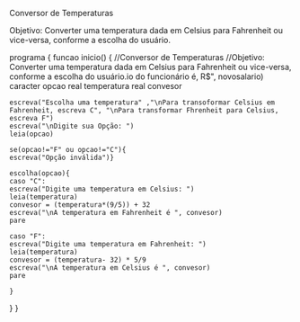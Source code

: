 Conversor de Temperaturas

Objetivo: Converter uma temperatura dada em Celsius para Fahrenheit ou vice-versa, conforme a escolha do usuário.

programa {
  funcao inicio() {
    //Conversor de Temperaturas
    //Objetivo: Converter uma temperatura dada em Celsius para Fahrenheit ou vice-versa, conforme a escolha do usuário.io do funcionário é, R$", novosalario)
    caracter opcao
    real temperatura
    real convesor

    escreva("Escolha uma temperatura" ,"\nPara transoformar Celsius em Fahrenheit, escreva C", "\nPara transformar Fhrenheit para Celsius, escreva F")
    escreva("\nDigite sua Opção: ")
    leia(opcao)

    se(opcao!="F" ou opcao!="C"){
    escreva("Opção inválida")}

    escolha(opcao){
    caso "C":
    escreva("Digite uma temperatura em Celsius: ")
    leia(temperatura)
    convesor = (temperatura*(9/5)) + 32
    escreva("\nA temperatura em Fahrenheit é ", convesor)
    pare

    caso "F":
    escreva("Digite uma temperatura em Fahrenheit: ")
    leia(temperatura)
    convesor = (temperatura- 32) * 5/9
    escreva("\nA temperatura em Celsius é ", convesor)
    pare

    }

  }
}
